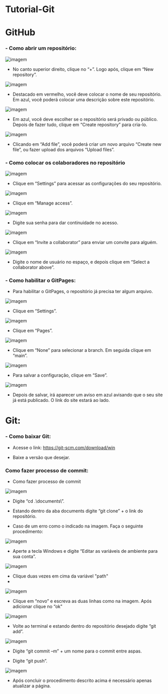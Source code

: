 # Tutorial-Git
# GitHub 
### - Como abrir um repositório:

![imagem](imagem/img1.jpg)

- No canto superior direito, clique no “+”. Logo após, clique em “New repository”.

![imagem](imagem/img2.jpg)

- Destacado em vermelho, você deve colocar o nome de seu repositório. Em azul, você poderá colocar uma descrição sobre este repositório.

![imagem](imagem/img3.jpg)

- Em azul, você deve escolher se o repositório será privado ou público. Depois de fazer tudo, clique em “Create repository” para cria-lo.

![imagem](imagem/img4.jpg)

- Clicando em “Add file”, você poderá criar um novo arquivo “Create new file”, ou fazer upload dos arquivos “Upload files”.

### - Como colocar os colaboradores no repositório

![imagem](imagem/img5.jpg)

- Clique em “Settings” para acessar as configurações do seu repositório.

![imagem](imagem/img6.jpg)

- Clique em “Manage access”.

![imagem](imagem/img7.jpg)

- Digite sua senha para dar continuidade no acesso.

![imagem](imagem/img8.jpg)

- Clique em “Invite a collaborator” para enviar um convite para alguém.

![imagem](imagem/img9.jpg)

- Digite o nome de usuário no espaço, e depois clique em “Select a collaborator above”.


### - Como habilitar o GitPages:

- Para habilitar o GitPages, o repositório já precisa ter algum arquivo.

![imagem](imagem/img10.jpg)

- Clique em “Settings”.

![imagem](imagem/img11.jpg)

- Clique em “Pages”.

![imagem](imagem/img12.jpg)

- Clique em “None” para selecionar a branch. Em seguida clique em “main”.

![imagem](imagem/img13.jpg)

- Para salvar a configuração, clique em “Save”.

![imagem](imagem/img14.jpg)

- Depois de salvar, irá aparecer um aviso em azul avisando que o seu site já está publicado. O link do site estará ao lado.



# Git:
### - Como baixar Git:
- Acesse o link: https://git-scm.com/download/win

- Baixe a versão que desejar.


### Como fazer processo de commit:

- Como fazer processo de commit

![imagem](imagem/img15.jpg)

- Digite “cd .\documents\”.


- Estando dentro da aba documents digite “git clone” + o link do repositório.


- Caso de um erro como o indicado na imagem. Faça o seguinte procedimento:

![imagem](imagem/img16.jpg)

- Aperte a tecla Windows e digite “Editar as variáveis de ambiente para sua conta”.

![imagem](imagem/img17.jpg)

- Clique duas vezes em cima da variável "path"
- 
![imagem](imagem/img18.jpg)

-  Clique em “novo” e escreva as duas linhas como na imagem. Após adicionar clique no “ok"

![imagem](imagem/img19.jpg)

-  Volte ao terminal e estando dentro do repositório desejado digite “git add”.

![imagem](imagem/img20.jpg)

- Digite “git commit –m” + um nome para o commit entre aspas.

- Digite “git push”.

![imagem](imagem/img21.jpg)

-  Após concluir o procedimento descrito acima é necessário apenas atualizar a página.


